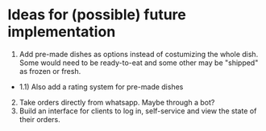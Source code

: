 # Ideas for (possible) future implementation

1. Add pre-made dishes as options instead of costumizing the whole dish. Some would need to be ready-to-eat and some other may be "shipped" as frozen or fresh.
  + 1.1) Also add a rating system for pre-made dishes
2. Take orders directly from whatsapp. Maybe through a bot?
3. Build an interface for clients to log in, self-service and view the state of their orders.
